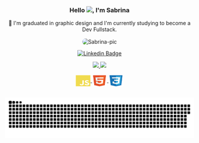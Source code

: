 <h3 align="center">Hello <img src="https://raw.githubusercontent.com/MartinHeinz/MartinHeinz/master/wave.gif" width="30px">, I'm Sabrina</h3>

<p align="center"> 🌱 I'm graduated in graphic design and I'm currently studying to become a Dev Fullstack. </p>

<div align="center">
  
  <img align="center" alt="Sabrina-pic" height="150" style="border-radius:50px;" src="https://i.imgur.com/SrX1aNP.gif"><br>

  
  [![Linkedin Badge](https://img.shields.io/badge/-LinkedIn-blue?style=flat-square&logo=Linkedin&logoColor=white&link=https://www.linkedin.com/in/sabrinamartins2/)](https://www.linkedin.com/in/sabrinamartins2/)
  
  <div align="center">
  <a href="https://github.com/samarttins">
  <img height="180em" src="https://github-readme-stats.vercel.app/api?username=samarttins&show_icons=true&theme=dracula&include_all_commits=true&count_private=true"/>
  <img height="180em" src="https://github-readme-stats.vercel.app/api/top-langs/?username=samarttins&layout=compact&langs_count=7&theme=dracula"/>
  </div>
  
  <div style="display: inline_block"><br>
  <img align="center" alt="Rafa-Js" height="30" width="40" src="https://raw.githubusercontent.com/devicons/devicon/master/icons/javascript/javascript-plain.svg">
  <img align="center" alt="Rafa-HTML" height="30" width="40" src="https://raw.githubusercontent.com/devicons/devicon/master/icons/html5/html5-original.svg">
  <img align="center" alt="Rafa-CSS" height="30" width="40" src="https://raw.githubusercontent.com/devicons/devicon/master/icons/css3/css3-original.svg">
  </div>
  
  ##
  
  ![Snake animation](https://github.com/chellebernardo/chellebernardo/blob/output/github-contribution-grid-snake.svg)

</div>
